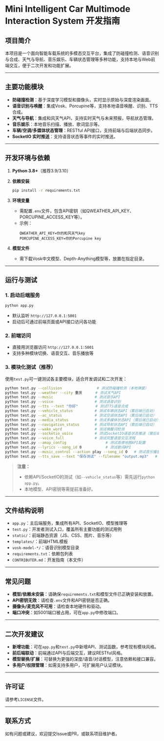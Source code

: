 # Mini Intelligent Car Multimode Interaction System 开发指南

## 项目简介

本项目是一个面向智能车载系统的多模态交互平台，集成了防碰撞检测、语音识别与合成、天气与导航、音乐娱乐、车辆状态管理等多种功能，支持本地与Web前端交互，便于二次开发和功能扩展。

---

## 主要功能模块

- **防碰撞检测**：基于深度学习模型和摄像头，实时显示原始与深度渲染画面。
- **语音识别与唤醒**：集成Vosk、Porcupine等，支持本地语音唤醒、识别、TTS合成。
- **天气与导航**：集成和风天气API，支持实时天气与未来预报，导航状态管理。
- **音乐娱乐**：本地音乐扫描、播放、歌词显示等。
- **车辆/空调/多媒体状态管理**：RESTful API接口，支持前端与后端状态同步。
- **SocketIO 实时推送**：支持语音状态等事件的实时推送。

---

## 开发环境与依赖

1. **Python 3.8+**（推荐3.9/3.10）
2. **依赖安装**  
   ```bash
   pip install -r requirements.txt
   ```
3. **环境变量**  
   - 需配置`.env`文件，包含API密钥（如QWEATHER_API_KEY、PORCUPINE_ACCESS_KEY等）。
   - 示例：
     ```
     QWEATHER_API_KEY=你的和风天气key
     PORCUPINE_ACCESS_KEY=你的Porcupine key
     ```

4. **模型文件**  
   - 需下载Vosk中文模型、Depth-Anything模型等，放置在指定目录。

---

## 运行与测试

### 1. 启动后端服务

```bash
python app.py
```
- 默认监听 `http://127.0.0.1:5001`
- 启动后可通过前端页面或API接口访问各功能

### 2. 前端访问

- 直接用浏览器访问 `http://127.0.0.1:5001`
- 支持多种模块切换、语音交互、音乐播放等

### 3. 模块化测试（推荐）

使用`test.py`可一键测试各主要模块，适合开发调试和二次开发：

```bash
python test.py --collision                # 测试防碰撞检测（本地弹窗）
python test.py --weather --city 重庆      # 测试天气API
python test.py --music                   # 测试音乐API
python test.py --voice                   # 测试语音识别
python test.py --tts --text "你好"        # 测试TTS语音合成
python test.py --vehicle_status          # 测试车辆状态API（需后端已启动）
python test.py --ac_status               # 测试空调状态API（需后端已启动）
python test.py --media_status            # 测试多媒体状态API（需后端已启动）
python test.py --navigation_status       # 测试导航状态API（需后端已启动）
python test.py --wake_word               # 测试唤醒词检测
python test.py --socketio_voice          # 测试SocketIO语音状态推送（需后端已启动）
python test.py --voice_full              # 测试完整语音交互流程
python test.py --amap_config                  # 测试高德地图API配置
python test.py --lyrics --song_id 0           # 测试歌词API
python test.py --music_control --action play --song_id 0   # 测试音乐播放控制API
python test.py --tts_save --text "保存测试" --filename "output.mp3"   # 测试TTS合成并保存为文件
```

> **注意：**  
> - 依赖API/SocketIO的测试（如`--vehicle_status`等）需先运行`python app.py`。
> - 本地模型、API密钥等需提前准备好。

---

## 文件结构说明

- `app.py`：主后端服务，集成所有API、SocketIO、模型推理等
- `test.py`：开发者测试入口，覆盖所有主要功能的测试用例
- `static/`：前端静态资源（JS、CSS、图片、音乐等）
- `templates/`：前端HTML模板
- `vosk-model-*/`：语音识别模型目录
- `requirements.txt`：依赖包列表
- `CONTRIBUTER.md`：开发指南（本文件）

---

## 常见问题

- **模型/依赖未安装**：请确保`requirements.txt`和模型文件已正确安装和放置。
- **API密钥无效**：请检查`.env`文件和API密钥是否正确。
- **摄像头/麦克风不可用**：请检查本地硬件和驱动。
- **端口冲突**：如5001端口被占用，可在`app.py`中修改端口。

---

## 二次开发建议

- **新增功能**：可在`app.py`和`test.py`中新增API、测试函数，参考现有模块风格。
- **前后端联动**：前端通过API与后端交互，建议RESTful风格。
- **模型替换/扩展**：可替换为更强的深度/语音/对话模型，注意依赖和接口兼容。
- **多用户/权限管理**：如需支持多用户，可扩展用户认证模块。

---

## 许可证

请参考`LICENSE`文件。

---

## 联系方式

如有问题或建议，欢迎提交Issue或PR，或联系项目维护者。